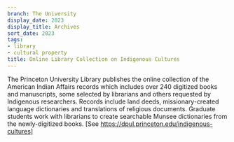 ```yaml
---
branch: The University
display_date: 2023
display_title: Archives
sort_date: 2023
tags:
- library
- cultural property
title: Online Library Collection on Indigenous Cultures
---
```


The Princeton University Library publishes the online collection of the American Indian Affairs records which includes over 240 digitized books and manuscripts, some selected by librarians and others requested by Indigenous researchers. Records include land deeds, missionary-created language dictionaries and translations of religious documents. Graduate students work with librarians to create searchable Munsee dictionaries from the newly-digitized books. [See https://dpul.princeton.edu/indigenous-cultures]